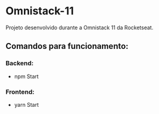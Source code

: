 # Omnistack-11

Projeto desenvolvido durante a Omnistack 11 da Rocketseat.

## Comandos para funcionamento:

### Backend:
- npm Start

### Frontend:
- yarn Start
